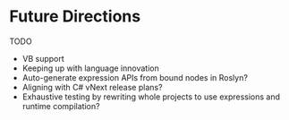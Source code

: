 # Future Directions

TODO

* VB support
* Keeping up with language innovation
* Auto-generate expression APIs from bound nodes in Roslyn?
* Aligning with C# vNext release plans?
* Exhaustive testing by rewriting whole projects to use expressions and runtime compilation?
